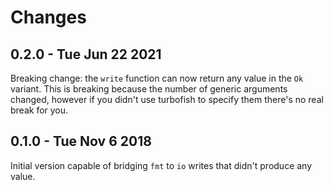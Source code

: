 # Changes

## 0.2.0 - Tue Jun 22 2021

Breaking change: the `write` function can now return any value in the `Ok` variant.
This is breaking because the number of generic arguments changed,
however if you didn't use turbofish to specify them there's no real break for you.

## 0.1.0 - Tue Nov 6 2018

Initial version capable of bridging `fmt` to `io` writes that didn't produce any value.
